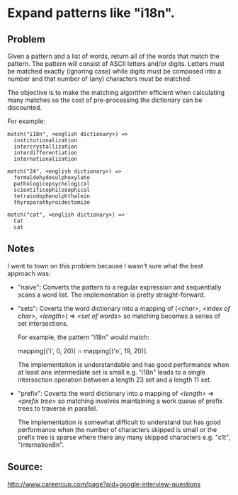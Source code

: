 # Expand patterns like "i18n".

## Problem

Given a pattern and a list of words, return all of the words that match
the pattern. The pattern will consist of ASCII letters and/or digits.
Letters must be matched exactly (ignoring case) while digits must be
composed into a number and that number of (any) characters must be matched.

The objective is to make the matching algorithm efficient when calculating
many matches so the cost of pre-processing the dictionary can be discounted.

For example:

    match("i18n", <english dictionary>) =>
      institutionalization
      intercrystallization
      interdifferentiation
      internationalization
    
    match("24", <english dictionary>) =>
      formaldehydesulphoxylate
      pathologicopsychological
      scientificophilosophical
      tetraiodophenolphthalein
      thyroparathyroidectomize

    match("cat", <english dictionary>) =>
      Cat
      cat

## Notes

I went to town on this problem because I wasn't sure what the best approach was:

* "naive": Converts the pattern to a regular expression and sequentially scans
  a word list. The implementation is pretty straight-forward.
* "sets": Coverts the word dictionary into a mapping of
  (*\<char\>*, *\<index of char\>*, *\<length\>*) => *\<set of words\>*
  so matching becomes a series of set intersections.

  For example, the pattern "i18n" would match:

  mapping[('i', 0, 20)] ∩ mapping[('n', 19, 20)].

  The implementation is understandable and has good performance when at
  least one intermediate set is small e.g. "i18n" leads to a single
  intersection operation between a length 23 set and a length 11 set.

* "prefix": Coverts the word dictionary into a mapping of
  *\<length\>* => *\<prefix tree\>* so matching involves maintaining
  a work queue of prefix trees to traverse in parallel.

  The implementation is somewhat difficult to understand but has
  good performance when the number of characters skipped is small or
  the prefix tree is sparse where there any many skipped characters e.g.
  "c1t", "internation8n".

## Source:

http://www.careercup.com/page?pid=google-interview-questions

